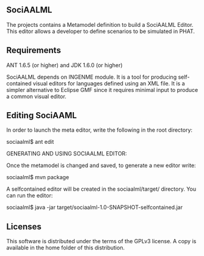SociAALML
------------
The projects contains a Metamodel definition to build a SociAALML Editor. This editor allows a developer to define scenarios to be simulated in PHAT.

Requirements
------------
ANT 1.6.5 (or higher) and JDK 1.6.0 (or higher) 

SociAALML depends on INGENME module. It is a tool for producing self-contained visual editors for languages defined using an XML file. It is a simpler alternative to Eclipse GMF since it requires minimal input to produce a common visual editor.

Editing SociAAML
-----------------
In order to launch the meta editor, write the following in the root directory:

sociaalml$ ant edit

GENERATING AND USING SOCIAALML EDITOR:

Once the metamodel is changed and saved, to generate a new editor write:

sociaalml$ mvn package

A selfcontained editor will be created in the sociaalml/target/ directory. You can run the editor:

sociaalml$ java -jar target/sociaalml-1.0-SNAPSHOT-selfcontained.jar

Licenses
--------
This software is distributed under the terms of the GPLv3 license. A copy is available in the home folder of this distribution.
